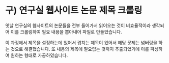 # 구) 연구실 웹사이트 논문 제목 크롤링

옛날 연구실의 웹사이트의 논문들을 전부 들어가서 읽어오는 것이 비효율적이라 생각되어 이를 크롤링하여 필요 내용을 뽑아내어 파일로 만들었습니다. 

이 과정에서 제목을 설정하는데 있어서 겹치는 제목이 있어서 해당 문제는 넘버링을 하는 것으로 해결했습니다. 또 내용의 제목에 필요없는 것까지 추출되었기에 이를 파싱하여 원하는 형태로 가공하였습니다.

